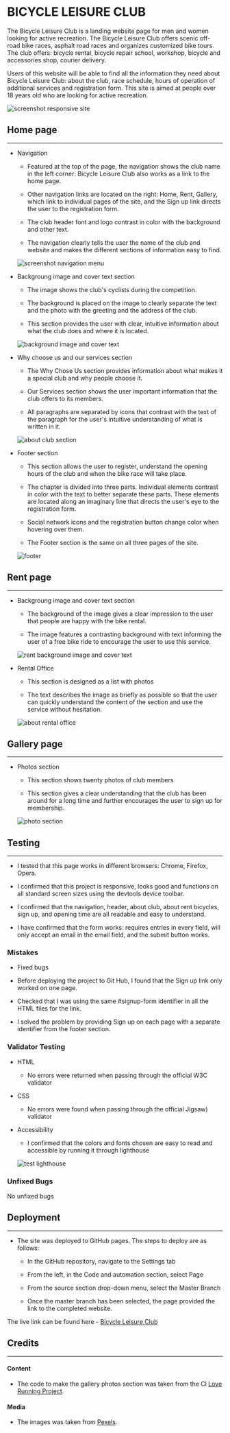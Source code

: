 # BICYCLE LEISURE CLUB
The Bicycle Leisure Club is a  landing website page for men and women looking for active recreation. The Bicycle Leisure Club offers scenic off-road bike races, asphalt road races and organizes customized bike tours. The club offers: bicycle rental, bicycle repair school, workshop, bicycle and accessories shop, courier delivery. 

Users of this website will be able to find all the information they need about Bicycle Leisure Club: about the club, race schedule, hours of operation of additional services and registration form. This site is aimed at people over 18 years old who are looking for active recreation.

![screenshot responsive site](assets/images/responsive-site.jpg)


## Home page
---

* Navigation
    - Featured at the top of the page, the navigation shows the club name in the left corner: Bicycle Leisure Club also works as a link to the home page.

    - Other navigation links are located on the right: Home, Rent, Gallery, which link to individual pages of the site, and the Sign up link directs the user to the registration form.

    - The club header font and logo contrast in color with the background and other text.

    - The navigation clearly tells the user the name of the club and website and makes the different sections of
    information easy to find.

    ![screenshot navigation menu](assets/images/menu-nav.jpg)
    


* Backgroung image and cover text section
    - The image shows the club's cyclists during the competition.

    - The background is placed on the image to clearly separate the text and the photo with the greeting and the address of the club.

    - This section provides the user with clear, intuitive information about what the club does and where it is located.

    ![background image and cover text](assets/images/background-image-cover-text.jpg)
    


* Why choose us and our services section
    - The Why Chose Us section provides information about what makes it a special club and why people choose it.

    - Our Services section shows the user important information that the club offers to its members.

    - All paragraphs are separated by icons that contrast with the text of the paragraph for the user's intuitive understanding of what is written in it.

    ![about club section](assets/images/about-club.jpg)
    


* Footer section
    - This section allows the user to register, understand the opening hours of the club and when the bike race will take place.

    - The chapter is divided into three parts. Individual elements contrast in color with the text to better separate these parts. These elements are located along an imaginary line that directs the user's eye to the registration form.

    - Social network icons and the registration button change color when hovering over them.

    - The Footer section is the same on all three pages of the site.

    ![footer](assets/images/footer.jpg)
    


## Rent page
---


* Backgroung image and cover text section
    - The background of the image gives a clear impression to the user that people are happy with the bike rental.

    - The image features a contrasting background with text informing the user of a free bike ride to encourage the user to use this service.

    ![rent background image and cover text](assets/images/rent-background-image-adn-cover-text.jpg)
    


* Rental Office
    - This section is designed as a list with photos

    - The text describes the image as briefly as possible so that the user can quickly understand the content of the section and use the service without hesitation.

    ![about rental office](assets/images/about-renta-office.jpg)
    


## Gallery page
---

* Photos section
    - This section shows twenty photos of club members

    - This section gives a clear understanding that the club has been around for a long time and further encourages the user to sign up for membership.

    ![photo section](assets/images/photos-section.jpg)


## Testing
---
* I tested that this page works in different browsers: Chrome, Firefox, Opera.

* I confirmed that this project is responsive, looks good and functions on all standard screen sizes using the
    devtools device toolbar.

* I confirmed that the navigation, header, about club, about rent bicycles, sign up, and opening time are all readable and easy to
    understand.

* I have confirmed that the form works: requires entries in every field, will only accept an email in the email field,
    and the submit button works.


### Mistakes


* Fixed bugs

- Before deploying the project to Git Hub, I found that the Sign up link only worked on one page.

- Checked that I was using the same #signup-form identifier in all the HTML files for the link.

- I solved the problem by providing Sign up on each page with a separate identifier from the footer section.



### Validator Testing

* HTML
    - No errors were returned when passing through the official W3C validator

* CSS
    - No errors were found when passing through the official Jigsaw) validator

* Accessibility
    - I confirmed that the colors and fonts chosen are easy to read and accessible by running it through lighthouse

     ![test lighthouse](assets/images/Test-lighthouse.jpg)
     


### Unfixed Bugs

No unfixed bugs


## Deployment
---

 * The site was deployed to GitHub pages. The steps to deploy are as follows:

    - In the GitHub repository, navigate to the Settings tab

    - From the left, in the Code and automation section, select Page

    - From the source section drop-down menu, select the Master Branch

    - Once the master branch has been selected, the page provided the link to the completed website.

The live link can be found here - [Bicycle Leisure Club](https://satogako.github.io/bicycle-leisure-club/)




## Credits
---

#### Content

* The code to make the gallery photos section  was taken from the Cl [Love Running Project](https://satogako.github.io/love-running/).

#### Media

* The images was taken from [Pexels](https://www.pexels.com/).




























